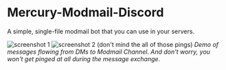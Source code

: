 # Mercury-Modmail-Discord
A simple, single-file modmail bot that you can use in your servers.



![screenshot 1](https://media.discordapp.net/attachments/767829229668139019/768451354942504970/unknown.png?width=874&height=454)
![screenshot 2 (don't mind the all of those pings)](https://media.discordapp.net/attachments/767829229668139019/768451666487541760/unknown.png?width=872&height=454)
  *Demo of messages flowing from DMs to Modmail Channel. And don't worry, you won't get pinged at all during the message exchange.*
